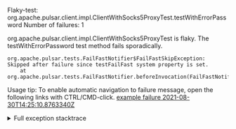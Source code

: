         
Flaky-test: org.apache.pulsar.client.impl.ClientWithSocks5ProxyTest.testWithErrorPassword
Number of failures: 1

org.apache.pulsar.client.impl.ClientWithSocks5ProxyTest is flaky. The testWithErrorPassword test method fails sporadically.

```
org.apache.pulsar.tests.FailFastNotifier$FailFastSkipException: Skipped after failure since testFailFast system property is set.
	at org.apache.pulsar.tests.FailFastNotifier.beforeInvocation(FailFastNotifier.java:88)

```

Usage tip: To enable automatic navigation to failure message, open the following links with CTRL/CMD-click.
[example failure 2021-08-30T14:25:10.8763340Z](https://github.com/apache/pulsar/runs/3462661639?check_suite_focus=true#step:9:1207)


<details>
<summary>Full exception stacktrace</summary>
<code><pre>
org.apache.pulsar.tests.FailFastNotifier$FailFastSkipException: Skipped after failure since testFailFast system property is set.
	at org.apache.pulsar.tests.FailFastNotifier.beforeInvocation(FailFastNotifier.java:88)

</pre></code>
</details>

